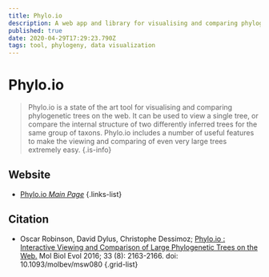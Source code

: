 ```yaml
---
title: Phylo.io
description: A web app and library for visualising and comparing phylogenetic trees.
published: true
date: 2020-04-29T17:29:23.790Z
tags: tool, phylogeny, data visualization
---
```


# Phylo.io

> Phylo.io is a state of the art tool for visualising and comparing phylogenetic trees on the web. It can be used to view a single tree, or compare the internal structure of two differently inferred trees for the same group of taxons. Phylo.io includes a number of useful features to make the viewing and comparing of even very large trees extremely easy.
{.is-info}

 

## Website 

- [Phylo.io *Main Page*](http://phylo.io/)
 {.links-list}

## Citation 

- Oscar Robinson, David Dylus, Christophe Dessimoz; [Phylo.io : Interactive Viewing and Comparison of Large Phylogenetic Trees on the Web.](https://academic.oup.com/mbe/article/33/8/2163/2579233) Mol Biol Evol 2016; 33 (8): 2163-2166. doi: 10.1093/molbev/msw080
{.grid-list}